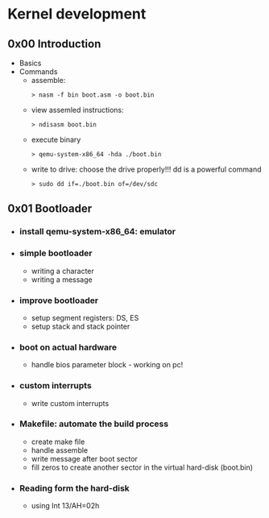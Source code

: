 # Kernel development

## 0x00 Introduction

-   Basics
-   Commands
    -   assemble:
        ```
        > nasm -f bin boot.asm -o boot.bin
        ```
    -   view assemled instructions:
        ```
        > ndisasm boot.bin
        ```
    -   execute binary
        ```
        > qemu-system-x86_64 -hda ./boot.bin
        ```
    -   write to drive: choose the drive properly!!! dd is a powerful command
        ```
        > sudo dd if=./boot.bin of=/dev/sdc
        ```

## 0x01 Bootloader

-   ### install qemu-system-x86_64: emulator

-   ### simple bootloader

    -   writing a character
    -   writing a message

-   ### improve bootloader

    -   setup segment registers: DS, ES
    -   setup stack and stack pointer

-   ### boot on actual hardware

    -   handle bios parameter block - working on pc!

-   ### custom interrupts

    -   write custom interrupts

-   ### Makefile: automate the build process

    -   create make file
    -   handle assemble
    -   write message after boot sector
    -   fill zeros to create another sector in the virtual hard-disk (boot.bin)

-   ### Reading form the hard-disk
    -   using Int 13/AH=02h
